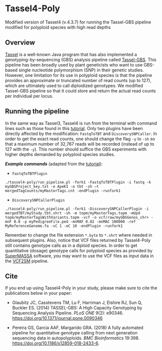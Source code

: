 # Tassel4-Poly
Modified version of Tassel4 (v.4.3.7) for running the Tassel-GBS pipeline modified for polyploid species with high read depths

## Overview

[Tassel](https://academic.oup.com/bioinformatics/article-lookup/doi/10.1093/bioinformatics/btm308) is a well-known Java program that has also implemented a genotyping-by-sequencing (GBS) analysis pipeline called [Tassel-GBS](http://journals.plos.org/plosone/article?id=10.1371/journal.pone.0090346). This pipeline has been broadly used by plant geneticists who want to use GBS-based single nucleotide polymorphism (SNP) in their genetic studies. However, one limitation for its use in polyploid species is that the pipeline provides an approximate or truncated number of read counts (up to 127), which are ultimately used to call diploidized genotypes. We modified Tassel-GBS pipeline so that it could store and return the actual read counts per individual per locus. 

## Running the pipeline

In the same way as Tassel3, Tassel4 is run from the terminal with command lines such as those found in this [tutorial](https://bytebucket.org/tasseladmin/tassel-5-source/wiki/docs/TasselPipelineGBS.pdf). Only two plugins have been directly affected by the modification: `FastqToTBT` and `DiscoverySNPCaller`. In order to get the exact read counts, one should change the flag `-y` to `-sh` so that a maximum number of 32,767 reads will be recorded (instead of up to 127 with the `-y`). This number should suffice the GBS experiments with higher depths demanded by polyploid species studies. 

**_Example commands_** (adapted from the [tutorial](https://bytebucket.org/tasseladmin/tassel-5-source/wiki/docs/TasselPipelineGBS.pdf)):

- `FastqToTBTPlugin`
```
./tassel4-poly/run_pipeline.pl -fork1 -FastqToTBTPlugin -i fastq -k myGBSProject_key.txt -e ApeKI -o tbt -sh –t mergedTagCounts/myMasterTags.cnt -endPlugin -runfork1
```
- `DiscoverySNPCallerPlugin`
```
./tassel4-poly/run_pipeline.pl -fork1 -DiscoverySNPCallerPlugin -i mergedTBT/myStudy.tbt.shrt -sh -m topm/myMasterTags.topm -mUpd topm/myMasterTagsWithVariants.topm -vcf -o vcf/raw/myGBSGenos_chr+ -mnF 0.8 -p myPedigreeFile.ped -mnMAF 0.02 -mnMAC 100000 -ref MyReferenceGenome.fa -sC 1 -eC 10 -endPlugin -runfork1
```

Remember to change the file extension `*.byte` to `*.shrt` where needed in subsequent plugins. Also, notice that VCF files returned by Tassel4-Poly still contains genotype calls as in a diploid species. In order to get quantitative (dosage) genotype calls for polyploid species as provided by [SuperMASSA](http://journals.plos.org/plosone/article?id=10.1371/journal.pone.0030906) software, you may want to use the VCF files as input data in the [VCF2SM](https://github.com/guilherme-pereira/vcf2sm) pipeline.

## Cite

If you end up using Tassel4-Poly in your study, please make sure to cite the publications below in your paper: 

- Glaubitz JC, Casstevens TM, Lu F, Harriman J, Elshire RJ, Sun Q, Buckler ES. (2014) TASSEL-GBS: A High Capacity Genotyping by Sequencing Analysis Pipeline. *PLoS ONE* 9(2): e90346. https://doi.org/10.1371/journal.pone.0090346

- Pereira GS, Garcia AAF, Margarido GRA. (2018) A fully automated pipeline for quantitative genotype calling from next generation sequencing data in autopolyploids. *BMC Bioinformatics* 19:398. https://doi.org/10.1186/s12859-018-2433-6.
